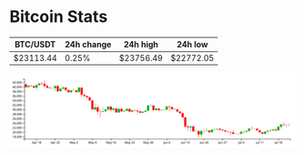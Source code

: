 # Bitcoin Stats

BTC/USDT|24h change|24h high|24h low|
|---|---|---|---|
|$23113.44|0.25%|$23756.49|$22772.05|

<img src="./chart.svg">
